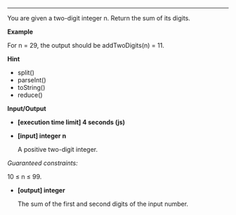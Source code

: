 ---
You are given a two-digit integer n. Return the sum of its digits.

**Example**

For n = 29, the output should be
addTwoDigits(n) = 11.

**Hint**
-   split()
-   parseInt()
-   toString()
-   reduce()

**Input/Output**

- **[execution time limit] 4 seconds (js)**
- **[input] integer n**

    A positive two-digit integer.

*Guaranteed constraints:*

10 ≤ n ≤ 99.

- **[output] integer**

    The sum of the first and second digits of the input number.
